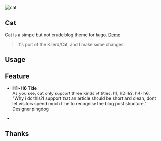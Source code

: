 
![cat]()
## Cat
Cat is a simple but not crude blog theme for hugo. [Demo](https://poems.gq)
> It's port of the Kilerd/Cat, and I make some changes.

## Usage



## Feature

- **H1~H6 Title**  
  As you see, cat only supoort three kinds of titles: h1, h2~h3, h4~h6.  
  "Why i do this?I support that an article should be short and clean, dont let visitors spend much time to recognise the blog post structure." Designer pingdog

-

## Thanks
